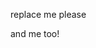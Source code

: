 <!-- AUTOMATOR:TEST_FIXTURE_1 -->
replace me please
<!-- /AUTOMATOR:TEST_FIXTURE_1 -->

<!-- AUTOMATOR:TEST_FIXTURE_1 -->
and me too!
<!-- /AUTOMATOR:TEST_FIXTURE_1 -->
